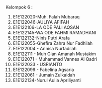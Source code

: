 Kelompok 6 :
1. E1E122020-Muh. Falah Mubaraq
2. E1E122046-AULIYA AFIFAH
3. E1E122106-LA ODE PALI AQSAN
4. E1E122145-WA ODE FAHMI RAMADHANI
5. E1E122132-Ninis Putri Arafa
6. E1E122055-Ghefira Zahra Nur Fadhilah
7. E1E122004 - Annisa Nurfadilah
8. E1E122111 - Muh Gian Amanah Mustakim
9. E1E122071 - Muhammad Vannes Al Qadri
10. E1E122033 - USRIANTO
11. E1E122096  - Fabelina Agsaria
12. E1E122061 - Jumain Zulkaidah
13. E1E122134-Nurul Aulia Apriliyanti
